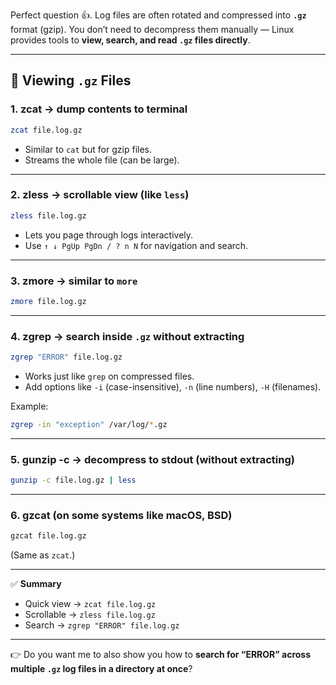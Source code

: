 Perfect question 👍. Log files are often rotated and compressed into **`.gz`** format (gzip). You don’t need to decompress them manually — Linux provides tools to **view, search, and read `.gz` files directly**.

---

## 🔹 Viewing `.gz` Files

### 1. **zcat** → dump contents to terminal

```bash
zcat file.log.gz
```

* Similar to `cat` but for gzip files.
* Streams the whole file (can be large).

---

### 2. **zless** → scrollable view (like `less`)

```bash
zless file.log.gz
```

* Lets you page through logs interactively.
* Use `↑ ↓ PgUp PgDn / ? n N` for navigation and search.

---

### 3. **zmore** → similar to `more`

```bash
zmore file.log.gz
```

---

### 4. **zgrep** → search inside `.gz` without extracting

```bash
zgrep "ERROR" file.log.gz
```

* Works just like `grep` on compressed files.
* Add options like `-i` (case-insensitive), `-n` (line numbers), `-H` (filenames).

Example:

```bash
zgrep -in "exception" /var/log/*.gz
```

---

### 5. **gunzip -c** → decompress to stdout (without extracting)

```bash
gunzip -c file.log.gz | less
```

---

### 6. **gzcat** (on some systems like macOS, BSD)

```bash
gzcat file.log.gz
```

(Same as `zcat`.)

---

✅ **Summary**

* Quick view → `zcat file.log.gz`
* Scrollable → `zless file.log.gz`
* Search → `zgrep "ERROR" file.log.gz`

---

👉 Do you want me to also show you how to **search for “ERROR” across multiple `.gz` log files in a directory at once**?
